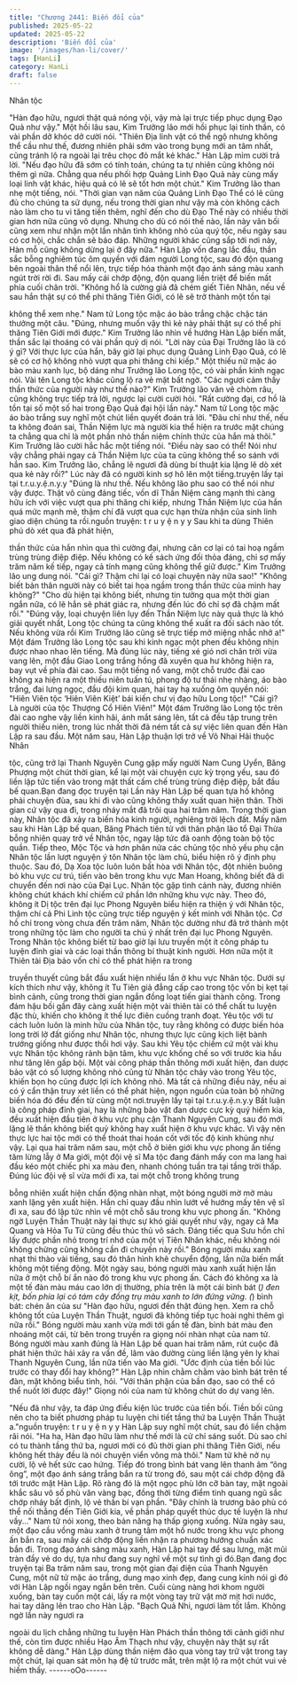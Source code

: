 ```yaml
---
title: "Chương 2441: Biến đổi của"
published: 2025-05-22
updated: 2025-05-22
description: 'Biến đổi của'
image: '/images/han-li/cover/'
tags: [HanLi]
category: HanLi
draft: false
---
```


Nhân tộc

"Hàn đạo hữu, ngươi thật quá nóng vội, vậy mà lại trực tiếp phục
dụng Đạo Quả như vậy." Một hồi lâu sau, Kim Trưởng lão mới hồi
phục lại tinh thần, có vài phần dở khóc dở cười nói.
"Thiên Địa linh vật có thể ngộ nhưng không thể cầu như thế,
đương nhiên phải sớm vào trong bụng mới an tâm nhất, cũng
tránh lộ ra ngoài lại trêu chọc đỏ mắt kẻ khác." Hàn Lập mỉm cười
trả lời.
"Nếu đạo hữu đã sớm có tính toán, chúng ta tự nhiên cũng không
nói thêm gì nữa. Chẳng qua nếu phối hợp Quảng Linh Đạo Quả
này cùng mấy loại linh vật khác, hiệu quả có lẽ sẽ tốt hơn một
chút." Kim Trưởng lão than nhẹ một tiếng, nói.
"Thời gian vạn năm của Quảng Linh Đạo Thể có lẽ cũng đủ cho
chúng ta sử dụng, nếu trong thời gian như vậy mà còn không
cách nào làm cho tu vi tăng tiến thêm, nghĩ đến cho dù Đạo Thể
này có nhiều thời gian hơn nữa cũng vô dụng. Nhưng cho dù có
nói thế nào, lần này vãn bối cũng xem như nhận một lần nhân
tình không nhỏ của quý tộc, nếu ngày sau có cơ hội, chắc chắn
sẽ báo đáp. Những người khác cũng sắp tới nơi này, Hàn mỗ
cũng không dừng lại ở đây nữa." Hàn Lập vốn đang lắc đầu, thần
sắc bỗng nghiêm túc ôm quyền với đám người Long tộc, sau đó
độn quang bên ngoài thân thể nổi lên, trực tiếp hóa thành một đạo
ánh sáng màu xanh ngút trời rời đi.
Sau mấy cái chớp động, độn quang liền triệt để biến mất phía
cuối chân trời.
"Không hổ là cường giả đã chém giết Tiên Nhân, nếu về sau hắn
thật sự có thể phi thăng Tiên Giới, có lẽ sẽ trở thành một tồn tại

không thể xem nhẹ." Nam tử Long tộc mặc áo bào trắng chậc
chậc tán thưởng một câu.
"Đúng, nhưng muốn vậy thì kẻ này phải thật sự có thể phi thăng
Tiên Giới mới được." Kim Trưởng lão nhìn về hướng Hàn Lập
biến mất, thần sắc lại thoáng có vài phần quỷ dị nói.
"Lời này của Đại Trưởng lão là có ý gì? Với thực lực của hắn, bây
giờ lại phục dụng Quảng Linh Đạo Quả, có lẽ sẽ có cơ hộ không
nhỏ vượt qua phi thăng chi kiếp." Một thiếu nữ mặc áo bào màu
xanh lục, bộ dáng như Trưởng lão Long tộc, có vài phần kinh
ngạc nói.
Vài tên Long tộc khác cũng lộ ra vẻ mặt bất ngờ.
"Các ngươi cảm thấy thần thức của người này như thế nào?" Kim
Trưởng lão vân vê chòm râu, cũng không trực tiếp trả lời, ngược
lại cười cười hỏi.
"Rất cường đại, cơ hồ là tồn tại số một số hai trong Đạo Quả đại
hội lần này." Nam tử Long tộc mặc áo bào trắng suy nghĩ một chút
liền quyết đoán trả lời.
"Đâu chỉ như thế, nếu ta không đoán sai, Thần Niệm lực mà
người kia thể hiện ra trước mặt chúng ta chẳng qua chỉ là một
phần nhỏ thần niệm chính thức của hắn mà thôi." Kim Trưởng lão
cười hắc hắc một tiếng nói.
"Điều này sao có thể! Nói như vậy chẳng phải ngay cả Thần Niệm
lực của ta cũng không thể so sánh với hắn sao. Kim Trưởng lão,
chẳng lẽ ngươi đã dùng bí thuật kia lặng lẽ dò xét qua kẻ này
rồi?" Lúc này đã có người kinh sợ hô lên một tiếng.truyện lấy tại
tại t.r.u.y.ệ.n.y.y
"Đúng là như thế. Nếu không lão phu sao có thể nói như vậy
được. Thật vô cùng đáng tiếc, vốn dĩ Thần Niệm càng mạnh thì
càng hữu ích với việc vượt qua phi thăng chi kiếp, nhưng Thần
Niệm lực của hắn quá mức mạnh mẽ, thậm chí đã vượt qua cực
hạn thừa nhận của sinh linh giao diện chúng ta rồi.nguồn truyện: t
r u y ệ n y y Sau khi ta dùng Thiên phú dò xét qua đã phát hiện,

thần thức của hắn nhìn qua thì cường đại, nhưng căn cơ lại có tai
hoạ ngầm trùng trùng điệp điệp. Nếu không có kế sách ứng đối
thỏa đáng, chỉ sợ mấy trăm năm kế tiếp, ngay cả tính mạng cũng
không thể giữ được." Kim Trưởng lão ung dung nói.
"Cái gì? Thậm chí lại có loại chuyện này nữa sao!"
"Không biết bản thân người này có biết tai họa ngầm trong thần
thức của mình hay không?"
"Cho dù hiện tại không biết, nhưng tin tưởng qua một thời gian
ngắn nữa, có lẽ hắn sẽ phát giác ra, nhưng đến lúc đó chỉ sợ đã
chậm mất rồi."
"Đúng vậy, loại chuyện liên lụy đến Thần Niệm lực này quả thực
là khó giải quyết nhất, Long tộc chúng ta cũng không thể xuất ra
đối sách nào tốt. Nếu không vừa rồi Kim Trưởng lão cũng sẽ trực
tiếp mở miệng nhắc nhở a!"
Một đám Trưởng lão Long tộc sau khi kinh ngạc một phen đều
không nhịn được nhao nhao lên tiếng.
Mà đúng lúc này, tiếng xé gió nơi chân trời vừa vang lên, một đầu
Giao Long trắng hồng đã xuyên qua hư không hiện ra, bay vụt về
phía đài cao.
Sau một tiếng nổ vang, một chỗ trước đài cao không xa hiện ra
một thiếu niên tuấn tú, phong độ tư thái nhẹ nhàng, áo bào trắng,
đai lưng ngọc, đầu đội kim quan, hai tay hạ xuống ôm quyền nói:
"Hiên Viên tộc ‘Hiên Viên Kiệt’ bái kiến chư vị đạo hữu Long tộc!"
"Cái gì? Là người của tộc Thượng Cổ Hiên Viên!"
Một đám Trưởng lão Long tộc trên đài cao nghe vậy liền kinh hãi,
ánh mắt sáng lên, tất cả đều tập trung trên người thiếu niên, trong
lúc nhất thời đã ném tất cả sự việc liên quan đến Hàn Lập ra sau
đầu.
Một năm sau, Hàn Lập thuận lợi trở về Vô Nhai Hải thuộc Nhân

tộc, cũng trở lại Thanh Nguyên Cung gặp mấy người Nam Cung
Uyển, Băng Phượng một chút thời gian, kể lại một vài chuyện cực
kỳ trọng yếu, sau đó liền lập tức tiến vào trong mật thất cấm chế
trùng trùng điệp điệp, bắt đầu bế quan.Bạn đang đọc truyện tại
Lần này Hàn Lập bế quan tựa hồ không phải chuyện đùa, sau khi
đi vào cũng không thấy xuất quan hiện thân.
Thời gian cứ vậy qua đi, trong nháy mắt đã trôi qua hai trăm năm.
Trong thời gian này, Nhân tộc đã xảy ra biến hóa kinh người,
nghiêng trời lệch đất.
Mấy năm sau khi Hàn Lập bế quan, Băng Phách tiên tử với thân
phận lão tổ Đại Thừa bỗng nhiên quay trở về Nhân tộc, ngay lập
tức đã oanh động toàn bộ tộc quần.
Tiếp theo, Mộc Tộc và hơn phân nửa các chủng tộc nhỏ yếu phụ
cận Nhân tộc lần lượt nguyện ý tôn Nhân tộc làm chủ, biểu hiện
rõ ý định phụ thuộc.
Sau đó, Dạ Xoa tộc luôn luôn bất hòa với Nhân tộc, đột nhiên
buông bỏ khu vực cư trú, tiến vào bên trong khu vực Man Hoang,
không biết đã di chuyển đến nơi nào của Đại Lục.
Nhân tộc gặp tình cảnh này, đương nhiên không chút khách khí
chiếm cứ phần lớn những khu vực này.
Theo đó, không ít Dị tộc trên đại lục Phong Nguyên biểu hiện ra
thiện ý với Nhân tộc, thậm chí cả Phi Linh tộc cũng trực tiếp
nguyện ý kết minh với Nhân tộc.
Cơ hồ chỉ trong vòng chưa đến trăm năm, Nhân tộc dường như
đã trở thành một trong những tộc làm cho người ta chú ý nhất
trên đại lục Phong Nguyên.
Trong Nhân tộc không biết từ bao giờ lại lưu truyền một ít công
pháp tu luyện đỉnh giai và các loại thần thông bí thuật kinh người.
Hơn nữa một ít Thiên tài Địa bảo vốn chỉ có thể phát hiện ra trong

truyền thuyết cũng bắt đầu xuất hiện nhiều lần ở khu vực Nhân
tộc.
Dưới sự kích thích như vậy, không ít Tu Tiên giả đẳng cấp cao
trong tộc vốn bị kẹt tại bình cảnh, cũng trong thời gian ngắn đồng
loạt tiến giai thành công.
Trong đám hậu bối gần đây càng xuất hiện một vài thiên tài có thể
chất tu luyện đặc thù, khiến cho không ít thế lực điên cuồng tranh
đoạt.
Yêu tộc với tư cách luôn luôn là minh hữu của Nhân tộc, tuy rằng
không có được biến hóa long trời lở đất giống như Nhân tộc,
nhưng thực lực cũng kịch liệt bành trướng giống như được thổi
hơi vậy.
Sau khi Yêu tộc chiếm cứ một vài khu vực Nhân tộc không rảnh
bận tâm, khu vực khống chế so với trước kia hầu như tăng lên
gấp bội.
Một vài công pháp thần thông mới xuất hiện, đan dược bảo vật có
số lượng không nhỏ cũng từ Nhân tộc chảy vào trong Yêu tộc,
khiến bọn họ cũng được lợi ích không nhỏ.
Mà tất cả những điều này, nếu ai có ý cẩn thận truy xét liền có thể
phát hiện, ngọn nguồn của toàn bộ những biến hóa đó đều đến từ
cùng một nơi.truyện lấy tại tại t.r.u.y.ệ.n.y.y
Bất luận là công pháp đỉnh giai, hay là những bảo vật đan dược
cực kỳ quý hiếm kia, đều xuất hiện đầu tiên ở khu vực phụ cận
Thanh Nguyên Cung, sau đó mới lặng lẽ thần không biết quỷ
không hay xuất hiện ở khu vực khác. Vì vậy nên thực lực hai tộc
mới có thể thoát thai hoán cốt với tốc độ kinh khủng như vậy.
Lại qua hai trăm năm sau, một chỗ ở biên giới khu vực phong ấn
tiếng tăm lừng lẫy ở Ma giới, một đội vệ sĩ Ma tộc đang đánh mấy
con ma lang hai đầu kéo một chiếc phi xa màu đen, nhanh chóng
tuần tra tại tầng trời thấp.
Đúng lúc đội vệ sĩ vừa mới đi xa, tai một chỗ trong không trung

bỗng nhiên xuất hiện chấn động nhàn nhạt, một bóng người mờ
mờ màu xanh lặng yên xuất hiện.
Hắn chỉ quay đầu nhìn lướt về hướng mấy tên vệ sĩ đi xa, sau đó
lập tức nhìn về một chỗ sâu trong khu vực phong ấn.
"Không ngờ Luyện Thần Thuật này lại thực sự khó giải quyết như
vậy, ngay cả Ma Quang và Hỏa Tu Tử cũng đều thúc thủ vô sách.
Đáng tiếc qua Sưu hồn chỉ lấy được phần nhỏ trong trí nhớ của
một vị Tiên Nhân khác, nếu không nói không chừng cũng không
cần đi chuyến này rồi." Bóng người máu xanh nhạt thì thào vài
tiếng, sau đó thân hình khẽ chuyển động, lần nữa biến mất không
một tiếng động.
Một ngày sau, bóng người màu xanh xuất hiện lần nữa ở một chỗ
bí ẩn nào đó trong khu vực phong ấn.
Cách đó không xa là một tế đàn màu máu cao lớn dị thường, phía
trên là một cái bình bát (*) đen kịt, bốn phía lại có tám cây đồng
trụ màu xanh to lớn đứng vững.
(*) bình bát: chén ăn của sư
"Hàn đạo hữu, ngươi đến thật đúng hẹn. Xem ra chỗ không tốt
của Luyện Thần Thuật, ngươi đã không tiếp tục hoài nghi thêm gì
nữa rồi." Bóng người màu xanh vừa mới tới gần tế đàn, bình bát
màu đen nhoáng một cái, từ bên trong truyền ra giọng nói nhàn
nhạt của nam tử.
Bóng người màu xanh đúng là Hàn Lập bế quan hai trăm năm, rút
cuộc đã phát hiện thức hải xảy ra vấn đề, lâm vào đường cùng
liền lặng yên ly khai Thanh Nguyên Cung, lần nữa tiến vào Ma
giới.
"Ước định của tiền bối lúc trước có thay đổi hay không?" Hàn Lập
nhìn chằm chằm vào bình bát trên tế đàn, mặt không biểu tình,
hỏi.
"Với thân phận của bần đạo, sao có thể có thể nuốt lời được đây!"
Giọng nói của nam tử không chút do dự vang lên.

"Nếu đã như vậy, ta đáp ứng điều kiện lúc trước của tiền bối. Tiền
bối cũng nên cho ta biết phương pháp tu luyện chi tiết tầng thứ ba
Luyện Thần Thuật a."nguồn truyện: t r u y ệ n y y Hàn Lập suy
nghĩ một chút, sau đó liền chậm rãi nói.
"Ha ha, Hàn đạo hữu làm như thế mới là cử chỉ sáng suốt. Dù
sao chỉ có tu thành tầng thứ ba, ngươi mới có đủ thời gian phi
thăng Tiên Giới, nếu không hết thảy đều là nói chuyện viển vông
mà thôi." Nam tử khẽ nở nụ cười, lộ vẻ hết sức cao hứng.
Tiếp đó trong bình bát vang lên thanh âm “ông ông”, một đạo ánh
sáng trắng bắn ra từ trong đó, sau một cái chớp động đã tới trước
mặt Hàn Lập.
Rõ ràng đó là một ngọc phù lớn cỡ bàn tay, mặt ngoài khắc sâu
vô số phù văn vàng bạc, đồng thời từng điểm tinh quang ngũ sắc
chớp nháy bất định, lộ vẻ thần bí vạn phần.
"Đây chính là trương bảo phù có thể nối thẳng đến Tiên Giới kia,
về phần pháp quyết thúc dục tế luyện là như vầy..." Nam tử nói
xong, theo bản năng hạ thấp giọng xuống.
Nửa ngày sau, một đạo cầu vồng màu xanh ở trung tâm một hồ
nước trong khu vực phong ấn bắn ra, sau mấy cái chớp động liền
nhận ra phương hướng chuẩn xác bắn đi.
Trong đạo ánh sáng màu xanh, Hàn Lập hai tay để sau lưng, mặt
mũi tràn đầy vẻ do dự, tựa như đang suy nghĩ về một sự tình gì
đó.Bạn đang đọc truyện tại
Ba trăm năm sau, trong một gian đại điện của Thanh Nguyên
Cung, một nữ tử mặc áo trắng, dung mạo xinh đẹp, đang cung
kính nói gì đó với Hàn Lập ngồi ngay ngắn bên trên.
Cuối cùng nàng hơi khom người xuống, bàn tay cuốn một cái, lấy
ra một vòng tay trữ vật mờ mịt hơi nước, hai tay dâng lên trao cho
Hàn Lập.
"Bạch Quả Nhi, ngươi làm tốt lắm. Không ngờ lần này ngươi ra

ngoài du lịch chẳng những tu luyện Hàn Phách thần thông tới
cảnh giới như thế, còn tìm được nhiều Hạo Âm Thạch như vậy,
chuyện này thật sự rất không dễ dàng." Hàn Lập dùng thần niệm
đảo qua vòng tay trữ vật trong tay một chút, lại quan sát môn hạ
đệ tử trước mắt, trên mặt lộ ra một chút vui vẻ hiếm thấy.
------oOo------
